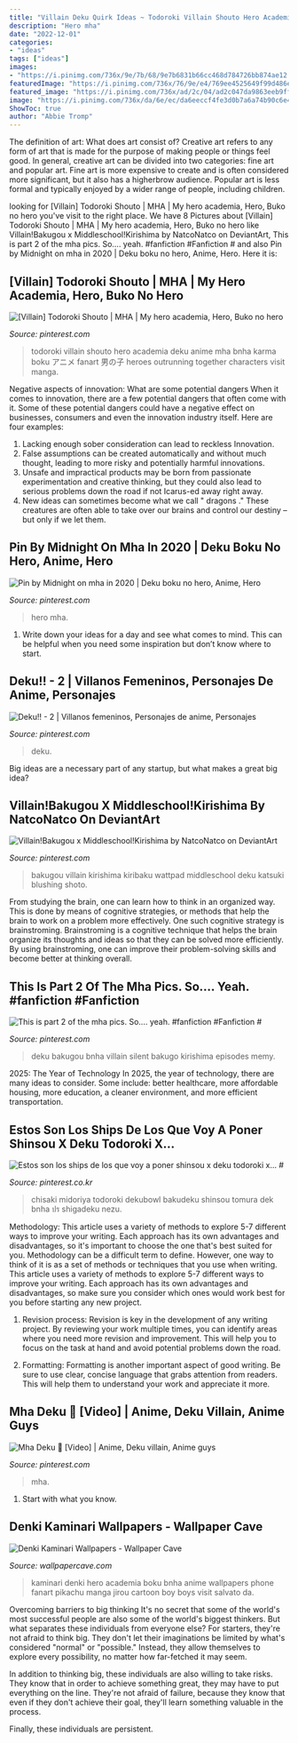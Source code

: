 ```yaml
---
title: "Villain Deku Quirk Ideas ~ Todoroki Villain Shouto Hero Academia Deku Anime Mha Bnha Karma Boku アニメ Fanart 男の子 Heroes Outrunning Together Characters Visit Manga"
description: "Hero mha"
date: "2022-12-01"
categories:
- "ideas"
tags: ["ideas"]
images:
- "https://i.pinimg.com/736x/9e/7b/68/9e7b6831b66cc468d784726bb874ae12.jpg"
featuredImage: "https://i.pinimg.com/736x/76/9e/e4/769ee4525649f99d486e0bb6e312766f.jpg"
featured_image: "https://i.pinimg.com/736x/ad/2c/04/ad2c047da9863eeb9ffbdb917c97eb19.jpg"
image: "https://i.pinimg.com/736x/da/6e/ec/da6eeccf4fe3d0b7a6a74b90c6e432dc.jpg"
ShowToc: true
author: "Abbie Tromp"
---
```



The definition of art: What does art consist of?
Creative art refers to any form of art that is made for the purpose of making people or things feel good. In general, creative art can be divided into two categories: fine art and popular art. Fine art is more expensive to create and is often considered more significant, but it also has a higherbrow audience. Popular art is less formal and typically enjoyed by a wider range of people, including children.

	

		
looking for [Villain] Todoroki Shouto | MHA | My hero academia, Hero, Buko no hero you've visit to the right place. We have 8 Pictures about [Villain] Todoroki Shouto | MHA | My hero academia, Hero, Buko no hero like Villain!Bakugou x Middleschool!Kirishima by NatcoNatco on DeviantArt, This is part 2 of the mha pics. So.... yeah. #fanfiction #Fanfiction # and also Pin by Midnight on mha in 2020 | Deku boku no hero, Anime, Hero. Here it is:
		
    
## [Villain] Todoroki Shouto | MHA | My Hero Academia, Hero, Buko No Hero

<img loading=lazy src="https://i.pinimg.com/736x/c7/44/f6/c744f6bcdb82896eb1764b2cd9e165c8.jpg?b=t" onerror="this.onerror=null;this.src='https://tse3.mm.bing.net/th?id=OIP.8_5LJ1ljn6rxCxwUr00rRwHaJ3&amp;pid=15.1';" alt="[Villain] Todoroki Shouto | MHA | My hero academia, Hero, Buko no hero">

_Source: pinterest.com_

>todoroki villain shouto hero academia deku anime mha bnha karma boku アニメ fanart 男の子 heroes outrunning together characters visit manga. 

	

Negative aspects of innovation: What are some potential dangers
When it comes to innovation, there are a few potential dangers that often come with it. Some of these potential dangers could have a negative effect on businesses, consumers and even the innovation industry itself. Here are four examples:
1. Lacking enough sober consideration can lead to reckless Innovation.
2. False assumptions can be created automatically and without much thought, leading to more risky and potentially harmful innovations.
3. Unsafe and impractical products may be born from passionate experimentation and creative thinking, but they could also lead to serious problems down the road if not Icarus-ed away right away. 
4. New ideas can sometimes become what we call " dragons ." These creatures are often able to take over our brains and control our destiny – but only if we let them.

    
## Pin By Midnight On Mha In 2020 | Deku Boku No Hero, Anime, Hero

<img loading=lazy src="https://i.pinimg.com/736x/ad/2c/04/ad2c047da9863eeb9ffbdb917c97eb19.jpg" onerror="this.onerror=null;this.src='https://tse1.mm.bing.net/th?id=OIP.ZdC7QS3b33ccjvWKye9_EAHaGW&amp;pid=15.1';" alt="Pin by Midnight on mha in 2020 | Deku boku no hero, Anime, Hero">

_Source: pinterest.com_

>hero mha. 

	

1. Write down your ideas for a day and see what comes to mind. This can be helpful when you need some inspiration but don’t know where to start.

    
## Deku!! - 2 | Villanos Femeninos, Personajes De Anime, Personajes

<img loading=lazy src="https://i.pinimg.com/736x/da/6e/ec/da6eeccf4fe3d0b7a6a74b90c6e432dc.jpg" onerror="this.onerror=null;this.src='https://tse1.mm.bing.net/th?id=OIP.QVcVJy6e_tBb6Vfzlz-cAAHaM7&amp;pid=15.1';" alt="Deku!! - 2 | Villanos femeninos, Personajes de anime, Personajes">

_Source: pinterest.com_

>deku. 

	

Big ideas are a necessary part of any startup, but what makes a great big idea? 

    
## Villain!Bakugou X Middleschool!Kirishima By NatcoNatco On DeviantArt

<img loading=lazy src="https://i.pinimg.com/736x/f0/86/d1/f086d115acaa2baa7e1b413f9429c8b6.jpg" onerror="this.onerror=null;this.src='https://tse1.mm.bing.net/th?id=OIP.45nBsVC9OYPsmLcXM4cvgAHaKd&amp;pid=15.1';" alt="Villain!Bakugou x Middleschool!Kirishima by NatcoNatco on DeviantArt">

_Source: pinterest.com_

>bakugou villain kirishima kiribaku wattpad middleschool deku katsuki blushing shoto. 

	

From studying the brain, one can learn how to think in an organized way. This is done by means of cognitive strategies, or methods that help the brain to work on a problem more effectively. One such cognitive strategy is brainstroming. Brainstroming is a cognitive technique that helps the brain organize its thoughts and ideas so that they can be solved more efficiently. By using brainstroming, one can improve their problem-solving skills and become better at thinking overall.

    
## This Is Part 2 Of The Mha Pics. So.... Yeah. #fanfiction #Fanfiction #

<img loading=lazy src="https://i.pinimg.com/736x/af/e8/f9/afe8f9ae126f91be100f0e393346fca3.jpg" onerror="this.onerror=null;this.src='https://tse4.mm.bing.net/th?id=OIP.rs62_DjFWAuQmfIxcQKfLgHaIh&amp;pid=15.1';" alt="This is part 2 of the mha pics. So.... yeah. #fanfiction #Fanfiction #">

_Source: pinterest.com_

>deku bakugou bnha villain silent bakugo kirishima episodes memy. 

	

2025: The Year of Technology
In 2025, the year of technology, there are many ideas to consider. Some include: better healthcare, more affordable housing, more education, a cleaner environment, and more efficient transportation.

    
## Estos Son Los Ships De Los Que Voy A Poner Shinsou X Deku Todoroki X… #

<img loading=lazy src="https://i.pinimg.com/736x/9e/7b/68/9e7b6831b66cc468d784726bb874ae12.jpg" onerror="this.onerror=null;this.src='https://tse3.mm.bing.net/th?id=OIP.iVa0dfPMMZSwuKfvceX2HwHaKc&amp;pid=15.1';" alt="Estos son los ships de los que voy a poner shinsou x deku todoroki x… #">

_Source: pinterest.co.kr_

>chisaki midoriya todoroki dekubowl bakudeku shinsou tomura dek bnha ปร shigadeku nezu. 

	

Methodology: This article uses a variety of methods to explore 5-7 different ways to improve your writing. Each approach has its own advantages and disadvantages, so it's important to choose the one that's best suited for you.
Methodology can be a difficult term to define. However, one way to think of it is as a set of methods or techniques that you use when writing. This article uses a variety of methods to explore 5-7 different ways to improve your writing. Each approach has its own advantages and disadvantages, so make sure you consider which ones would work best for you before starting any new project.
1) Revision process: Revision is key in the development of any writing project. By reviewing your work multiple times, you can identify areas where you need more revision and improvement. This will help you to focus on the task at hand and avoid potential problems down the road.

2) Formatting: Formatting is another important aspect of good writing. Be sure to use clear, concise language that grabs attention from readers. This will help them to understand your work and appreciate it more.

    
## Mha Deku 🎋 [Video] | Anime, Deku Villain, Anime Guys

<img loading=lazy src="https://i.pinimg.com/736x/76/9e/e4/769ee4525649f99d486e0bb6e312766f.jpg" onerror="this.onerror=null;this.src='https://tse1.mm.bing.net/th?id=OIP.g3Vx0zn-3ORbeq0EyZdXTAHaJV&amp;pid=15.1';" alt="Mha Deku 🎋 [Video] | Anime, Deku villain, Anime guys">

_Source: pinterest.com_

>mha. 

	

1. Start with what you know.

    
## Denki Kaminari Wallpapers - Wallpaper Cave

<img loading=lazy src="https://wallpapercave.com/wp/wp3647604.jpg" onerror="this.onerror=null;this.src='https://tse2.mm.bing.net/th?id=OIP.WAIhh0ux0KuvmAreOPVrswHaKe&amp;pid=15.1';" alt="Denki Kaminari Wallpapers - Wallpaper Cave">

_Source: wallpapercave.com_

>kaminari denki hero academia boku bnha anime wallpapers phone fanart pikachu manga jirou cartoon boy boys visit salvato da. 

	

Overcoming barriers to big thinking
It's no secret that some of the world's most successful people are also some of the world's biggest thinkers. But what separates these individuals from everyone else?
For starters, they're not afraid to think big. They don't let their imaginations be limited by what's considered "normal" or "possible." Instead, they allow themselves to explore every possibility, no matter how far-fetched it may seem.

In addition to thinking big, these individuals are also willing to take risks. They know that in order to achieve something great, they may have to put everything on the line. They're not afraid of failure, because they know that even if they don't achieve their goal, they'll learn something valuable in the process.

 Finally, these individuals are persistent.

